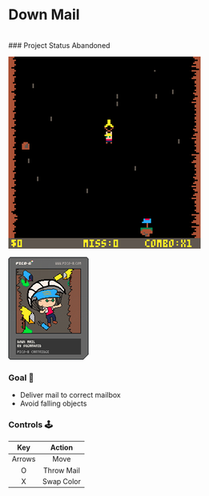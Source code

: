 # Down Mail
<br>
### Project Status
Abandoned 

![gameplay](https://github.com/sugarvoid/down-mail/blob/master/gameplay.gif)
<br>

![cart](https://github.com/sugarvoid/down-mail/blob/master/down_mail.p8.png)


### Goal :dart:

-   Deliver mail to correct mailbox
-   Avoid falling objects

### Controls :joystick:

|  Key   |   Action   |
| :----: | :--------: |
| Arrows |    Move    |
|   O    | Throw Mail |
|   X    | Swap Color |